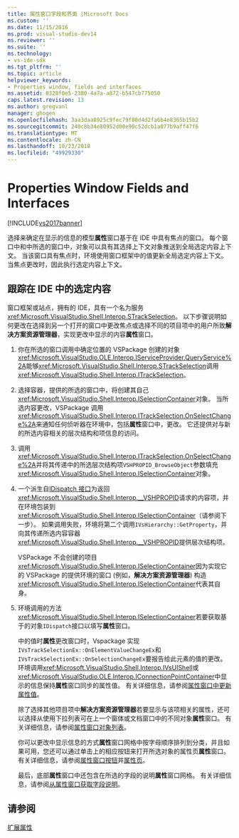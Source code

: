 ```yaml
---
title: 属性窗口字段和界面 |Microsoft Docs
ms.custom: ''
ms.date: 11/15/2016
ms.prod: visual-studio-dev14
ms.reviewer: ''
ms.suite: ''
ms.technology:
- vs-ide-sdk
ms.tgt_pltfrm: ''
ms.topic: article
helpviewer_keywords:
- Properties window, fields and interfaces
ms.assetid: 0328f0e5-2380-4a7a-a872-b547cb775050
caps.latest.revision: 13
ms.author: gregvanl
manager: ghogen
ms.openlocfilehash: 3aa3daa8925c9fec79f80d4d2fa6b4e8365b15b2
ms.sourcegitcommit: 240c8b34e80952d00e90c52dcb1a077b9aff47f6
ms.translationtype: MT
ms.contentlocale: zh-CN
ms.lasthandoff: 10/23/2018
ms.locfileid: "49929330"
---
```

# <a name="properties-window-fields-and-interfaces"></a>Properties Window Fields and Interfaces
[!INCLUDE[vs2017banner](../../includes/vs2017banner.md)]

选择来确定在显示的信息的模型**属性**窗口基于在 IDE 中具有焦点的窗口。 每个窗口中和中所选的窗口中，对象可以具有其选择上下文对象推送到全局选定内容上下文。 当该窗口具有焦点时，环境使用窗口框架中的值更新全局选定内容上下文。 当焦点更改时，因此执行选定内容上下文。  
  
## <a name="tracking-selection-in-the-ide"></a>跟踪在 IDE 中的选定内容  
 窗口框架或站点，拥有的 IDE，具有一个名为服务<xref:Microsoft.VisualStudio.Shell.Interop.STrackSelection>。 以下步骤说明如何更改在选择到另一个打开的窗口中更改焦点或选择不同的项目项中的用户所致**解决方案资源管理器**，实现更改中显示的内容**属性**窗口。  
  
1. 你在所选的窗口调用中确定位置的 VSPackage 创建的对象<xref:Microsoft.VisualStudio.OLE.Interop.IServiceProvider.QueryService%2A>能够<xref:Microsoft.VisualStudio.Shell.Interop.STrackSelection>调用<xref:Microsoft.VisualStudio.Shell.Interop.ITrackSelection>。  
  
2. 选择容器，提供的所选的窗口中，将创建其自己<xref:Microsoft.VisualStudio.Shell.Interop.ISelectionContainer>对象。 当所选内容更改，VSPackage 调用<xref:Microsoft.VisualStudio.Shell.Interop.ITrackSelection.OnSelectChange%2A>来通知任何侦听器在环境中，包括**属性**窗口中，更改。 它还提供对与新的所选内容相关的层次结构和项信息的访问。  
  
3. 调用<xref:Microsoft.VisualStudio.Shell.Interop.ITrackSelection.OnSelectChange%2A>并将其传递中的所选层次结构项`VSHPROPID_BrowseObject`参数填充<xref:Microsoft.VisualStudio.Shell.Interop.ISelectionContainer>对象。  
  
4. 一个派生自[IDispatch 接口](http://msdn.microsoft.com/en-us/ebbff4bc-36b2-4861-9efa-ffa45e013eb5)为返回<xref:Microsoft.VisualStudio.Shell.Interop.__VSHPROPID>请求的内容项，并在环境包装到<xref:Microsoft.VisualStudio.Shell.Interop.ISelectionContainer>（请参阅下一步）。 如果调用失败，环境将第二个调用`IVsHierarchy::GetProperty`，并向其传递所选内容容器<xref:Microsoft.VisualStudio.Shell.Interop.__VSHPROPID>提供层次结构项。  
  
    VSPackage 不会创建的项目<xref:Microsoft.VisualStudio.Shell.Interop.ISelectionContainer>因为实现它的 VSPackage 的提供环境的窗口 (例如，**解决方案资源管理器**) 构造<xref:Microsoft.VisualStudio.Shell.Interop.ISelectionContainer>代表其自身。  
  
5. 环境调用的方法<xref:Microsoft.VisualStudio.Shell.Interop.ISelectionContainer>若要获取基于的对象`IDispatch`接口以填写**属性**窗口。  
  
   中的值时**属性**更改窗口时，Vspackage 实现`IVsTrackSelectionEx::OnElementValueChangeEx`和`IVsTrackSelectionEx::OnSelectionChangeEx`要报告给此元素的值的更改。 环境调用<xref:Microsoft.VisualStudio.Shell.Interop.IVsUIShell>或<xref:Microsoft.VisualStudio.OLE.Interop.IConnectionPointContainer>中显示的信息保持**属性**窗口同步的属性值。 有关详细信息，请参阅[属性窗口中更新属性值](../../misc/updating-property-values-in-the-properties-window.md)。  
  
   除了选择其他项目项中**解决方案资源管理器**若要显示与该项相关的属性，还可以选择从使用下拉列表可在上一个窗体或文档窗口中的不同对象**属性**窗口。 有关详细信息，请参阅[属性窗口对象列表](../../extensibility/internals/properties-window-object-list.md)。  
  
   你可以更改中显示信息的方式**属性**窗口网格中按字母顺序排列到分类，并且如果可用，您还可以通过单击上的相应按钮来打开所选对象的属性页**属性**窗口。 有关详细信息，请参阅[属性窗口按钮](../../extensibility/internals/properties-window-buttons.md)并[属性页](../../extensibility/internals/property-pages.md)。  
  
   最后，底部**属性**窗口中还包含在所选的字段的说明**属性**窗口网格。 有关详细信息，请参阅[从属性窗口获取字段说明](../../misc/getting-field-descriptions-from-the-properties-window.md)。  
  
## <a name="see-also"></a>请参阅  
 [扩展属性](../../extensibility/internals/extending-properties.md)

